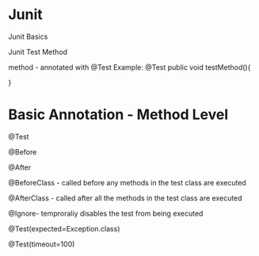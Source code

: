 # Junit

Junit Basics

Junit Test Method

method - annotated with @Test
Example:
@Test
public void testMethod(){

}

# Basic Annotation - Method Level

@Test

@Before

@After

@BeforeClass - called before any methods in the test class are executed

@AfterClass - called after all the methods in the test class are executed

@Ignore- temproraliy disables the test from being executed

@Test(expected=Exception.class)

@Test(timeout=100)
